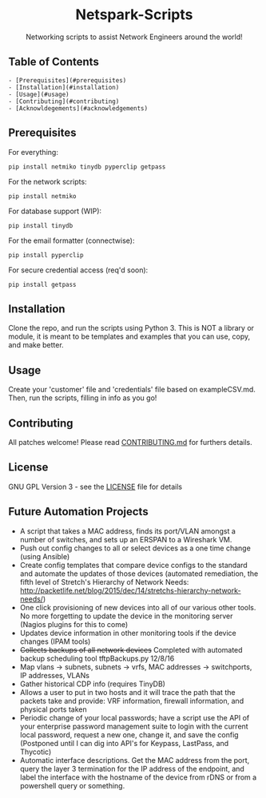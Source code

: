 <h1 align="center">Netspark-Scripts</h1>

<p align="center">Networking scripts to assist Network Engineers around the world!</p>

## Table of Contents

    - [Prerequisites](#prerequisites)
    - [Installation](#installation)
    - [Usage](#usage)
    - [Contributing](#contributing)
    - [Acknowldegements](#acknowledgements)

## Prerequisites

For everything:

```pip install netmiko tinydb pyperclip getpass```

For the network scripts:

```pip install netmiko```

For database support (WIP):

```pip install tinydb```

For the email formatter (connectwise):

```pip install pyperclip```

For secure credential access (req'd soon):

```pip install getpass```

## Installation

Clone the repo, and run the scripts using Python 3. This is NOT a library or module, it is meant to be templates and examples that you can use, copy, and make better.

## Usage

Create your 'customer' file and 'credentials' file based on exampleCSV.md. Then, run the scripts, filling in info as you go!

## Contributing

All patches welcome! Please read [CONTRIBUTING.md](https://github.com/admiralspark/netspark-scripts/CONTRIBUTING.md) for furthers details.

## License

GNU GPL Version 3 - see the [LICENSE](https://github.com/admiralspark/netspark-scripts/LICENSE) file for details

## Future Automation Projects
+ A script that takes a MAC address, finds its port/VLAN amongst a number of switches, and sets up an ERSPAN to a Wireshark VM.
+ Push out config changes to all or select devices as a one time change (using Ansible)
+ Create config templates that compare device configs to the standard and automate the updates of those devices (automated remediation, the fifth level of Stretch's Hierarchy of Network Needs: http://packetlife.net/blog/2015/dec/14/stretchs-hierarchy-network-needs/)
+ One click provisioning of new devices into all of our various other tools. No more forgetting to update the device in the monitoring server (Nagios plugins for this to come)
+ Updates device information in other monitoring tools if the device changes (IPAM tools)
+ ~~Collects backups of all network devices~~ Completed with automated backup scheduling tool tftpBackups.py 12/8/16
+ Map vlans -> subnets, subnets -> vrfs, MAC addresses -> switchports, IP addresses, VLANs
+ Gather historical CDP info (requires TinyDB)
+ Allows a user to put in two hosts and it will trace the path that the packets take and provide: VRF information, firewall information, and physical ports taken
+ Periodic change of your local passwords; have a script use the API of your enterprise password management suite to login with the current local password, request a new one, change it, and save the config (Postponed until I can dig into API's for Keypass, LastPass, and Thycotic)
+ Automatic interface descriptions. Get the MAC address from the port, query the layer 3 termination for the IP address of the endpoint, and label the interface with the hostname of the device from rDNS or from a powershell query or something.
